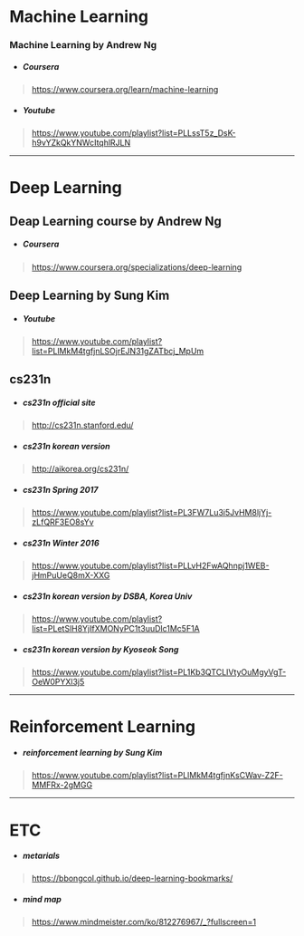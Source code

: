 # Machine Learning

### Machine Learning by Andrew Ng

- ##### Coursera
> https://www.coursera.org/learn/machine-learning

- ##### Youtube
> https://www.youtube.com/playlist?list=PLLssT5z_DsK-h9vYZkQkYNWcItqhlRJLN

---

# Deep Learning

## Deap Learning course by Andrew Ng

- ##### Coursera
> https://www.coursera.org/specializations/deep-learning 

## Deep Learning by Sung Kim

- ##### Youtube
> https://www.youtube.com/playlist?list=PLlMkM4tgfjnLSOjrEJN31gZATbcj_MpUm


## cs231n

- ##### cs231n official site
> http://cs231n.stanford.edu/

- ##### cs231n korean version
> http://aikorea.org/cs231n/

- ##### cs231n Spring 2017
> https://www.youtube.com/playlist?list=PL3FW7Lu3i5JvHM8ljYj-zLfQRF3EO8sYv

- ##### cs231n Winter 2016
> https://www.youtube.com/playlist?list=PLLvH2FwAQhnpj1WEB-jHmPuUeQ8mX-XXG

- ##### cs231n korean version by DSBA, Korea Univ
> https://www.youtube.com/playlist?list=PLetSlH8YjIfXMONyPC1t3uuDlc1Mc5F1A

- ##### cs231n korean version by Kyoseok Song
> https://www.youtube.com/playlist?list=PL1Kb3QTCLIVtyOuMgyVgT-OeW0PYXl3j5

---

# Reinforcement Learning

- ##### reinforcement learning by Sung Kim
> https://www.youtube.com/playlist?list=PLlMkM4tgfjnKsCWav-Z2F-MMFRx-2gMGG

---

# ETC

- ##### metarials
> https://bbongcol.github.io/deep-learning-bookmarks/

- ##### mind map
> https://www.mindmeister.com/ko/812276967/_?fullscreen=1

